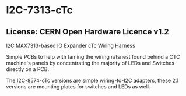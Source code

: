 # I2C-7313-cTc
## License: CERN Open Hardware Licence v1.2


I2C MAX7313-based IO Expander cTc Wiring Harness

Simple PCBs to help with taming the wiring ratsnest found behind a CTC machine's panels by concentrating the majority of LEDs and Switches directly on a PCB.

The [I2C-8574-cTc](/pages/I2C-8574-cTc.html) versions are simple wiring-to-I2C adapters, these 2.1 versions are mounting plates for switches and LEDs as well.





